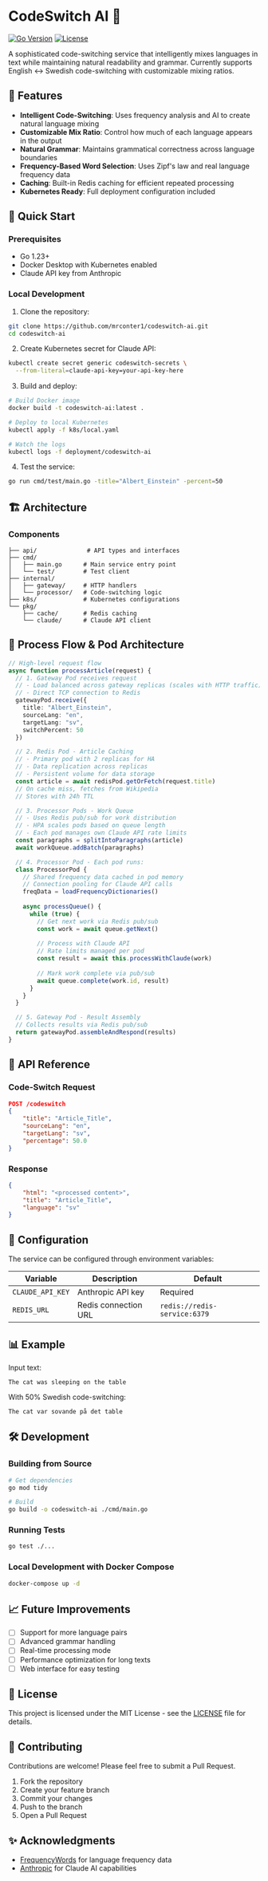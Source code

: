 # CodeSwitch AI 🔄

[![Go Version](https://img.shields.io/github/go-mod/go-version/mrconter1/codeswitch-ai)](https://go.dev/)
[![License](https://img.shields.io/badge/license-MIT-blue.svg)](LICENSE)

A sophisticated code-switching service that intelligently mixes languages in text while maintaining natural readability and grammar. Currently supports English ↔ Swedish code-switching with customizable mixing ratios.

## 🌟 Features

- **Intelligent Code-Switching**: Uses frequency analysis and AI to create natural language mixing
- **Customizable Mix Ratio**: Control how much of each language appears in the output
- **Natural Grammar**: Maintains grammatical correctness across language boundaries
- **Frequency-Based Word Selection**: Uses Zipf's law and real language frequency data
- **Caching**: Built-in Redis caching for efficient repeated processing
- **Kubernetes Ready**: Full deployment configuration included

## 🚀 Quick Start

### Prerequisites

- Go 1.23+
- Docker Desktop with Kubernetes enabled
- Claude API key from Anthropic

### Local Development

1. Clone the repository:
```bash
git clone https://github.com/mrconter1/codeswitch-ai.git
cd codeswitch-ai
```

2. Create Kubernetes secret for Claude API:
```bash
kubectl create secret generic codeswitch-secrets \
  --from-literal=claude-api-key=your-api-key-here
```

3. Build and deploy:
```bash
# Build Docker image
docker build -t codeswitch-ai:latest .

# Deploy to local Kubernetes
kubectl apply -f k8s/local.yaml

# Watch the logs
kubectl logs -f deployment/codeswitch-ai
```

4. Test the service:
```bash
go run cmd/test/main.go -title="Albert_Einstein" -percent=50
```

## 🏗️ Architecture

### Components

```
├── api/              # API types and interfaces
├── cmd/
│   ├── main.go      # Main service entry point
│   └── test/        # Test client
├── internal/
│   ├── gateway/     # HTTP handlers
│   └── processor/   # Code-switching logic
├── k8s/             # Kubernetes configurations
└── pkg/
    ├── cache/       # Redis caching
    └── claude/      # Claude API client
```

## 📝 Process Flow & Pod Architecture

```typescript
// High-level request flow
async function processArticle(request) {
  // 1. Gateway Pod receives request
  // - Load balanced across gateway replicas (scales with HTTP traffic)
  // - Direct TCP connection to Redis
  gatewayPod.receive({
    title: "Albert_Einstein",
    sourceLang: "en",
    targetLang: "sv",
    switchPercent: 50
  })

  // 2. Redis Pod - Article Caching
  // - Primary pod with 2 replicas for HA
  // - Data replication across replicas
  // - Persistent volume for data storage
  const article = await redisPod.getOrFetch(request.title)
  // On cache miss, fetches from Wikipedia
  // Stores with 24h TTL

  // 3. Processor Pods - Work Queue
  // - Uses Redis pub/sub for work distribution
  // - HPA scales pods based on queue length
  // - Each pod manages own Claude API rate limits
  const paragraphs = splitIntoParagraphs(article)
  await workQueue.addBatch(paragraphs)

  // 4. Processor Pod - Each pod runs:
  class ProcessorPod {
    // Shared frequency data cached in pod memory
    // Connection pooling for Claude API calls
    freqData = loadFrequencyDictionaries()
    
    async processQueue() {
      while (true) {
        // Get next work via Redis pub/sub
        const work = await queue.getNext()
        
        // Process with Claude API
        // Rate limits managed per pod
        const result = await this.processWithClaude(work)
        
        // Mark work complete via pub/sub
        await queue.complete(work.id, result)
      }
    }
  }

  // 5. Gateway Pod - Result Assembly
  // Collects results via Redis pub/sub
  return gatewayPod.assembleAndRespond(results)
}
```

## 📝 API Reference

### Code-Switch Request
```json
POST /codeswitch
{
    "title": "Article_Title",
    "sourceLang": "en",
    "targetLang": "sv",
    "percentage": 50.0
}
```

### Response
```json
{
    "html": "<processed content>",
    "title": "Article_Title",
    "language": "sv"
}
```

## 🔧 Configuration

The service can be configured through environment variables:

| Variable | Description | Default |
|----------|-------------|---------|
| `CLAUDE_API_KEY` | Anthropic API key | Required |
| `REDIS_URL` | Redis connection URL | `redis://redis-service:6379` |

## 📊 Example

Input text:
```
The cat was sleeping on the table
```

With 50% Swedish code-switching:
```
The cat var sovande på det table
```

## 🛠️ Development

### Building from Source
```bash
# Get dependencies
go mod tidy

# Build
go build -o codeswitch-ai ./cmd/main.go
```

### Running Tests
```bash
go test ./...
```

### Local Development with Docker Compose
```bash
docker-compose up -d
```

## 📈 Future Improvements

- [ ] Support for more language pairs
- [ ] Advanced grammar handling
- [ ] Real-time processing mode
- [ ] Performance optimization for long texts
- [ ] Web interface for easy testing

## 📄 License

This project is licensed under the MIT License - see the [LICENSE](LICENSE) file for details.

## 🤝 Contributing

Contributions are welcome! Please feel free to submit a Pull Request.

1. Fork the repository
2. Create your feature branch
3. Commit your changes
4. Push to the branch
5. Open a Pull Request

## ✨ Acknowledgments

- [FrequencyWords](https://github.com/hermitdave/FrequencyWords) for language frequency data
- [Anthropic](https://www.anthropic.com/) for Claude AI capabilities